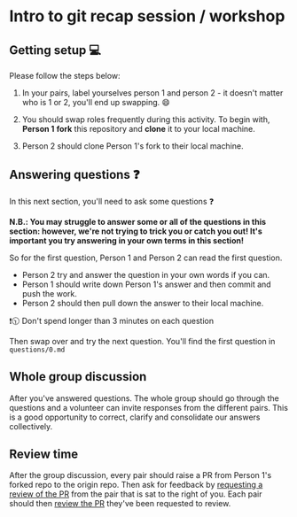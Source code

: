 # Intro to git recap session / workshop


## Getting setup 💻

Please follow the steps below:

1. In your pairs, label yourselves person 1 and person 2 - it doesn't matter who is 1 or 2, you'll end up swapping. 😄

2. You should swap roles frequently during this activity.
To begin with, **Person 1** **fork** this repository and **clone** it to your local machine.

3. Person 2 should clone Person 1's fork to their local machine.


## Answering questions ❓

In this next section, you'll need to ask some questions ❓

**N.B.: You may struggle to answer some or all of the questions in this section: however, we're not trying to trick you or catch you out! It's important you try answering in your own terms in this section!**


So for the first question, Person 1 and Person 2 can read the first question.

- Person 2 try and answer the question in your own words if you can.
- Person 1 should write down Person 1's answer and then commit and push the work.
- Person 2 should then pull down the answer to their local machine.

❗🕥 Don't spend longer than 3 minutes on each question

Then swap over and try the next question. 
You'll find the first question in `questions/0.md`

## Whole group discussion

After you've answered questions. The whole group should go through the questions and a volunteer can invite responses from the different pairs. This is a good opportunity to correct, clarify and consolidate our answers collectively. 


## Review time

After the group discussion, every pair should raise a PR from Person 1's forked repo to the origin repo. Then ask for feedback by [requesting a review of the PR](https://docs.github.com/en/pull-requests/collaborating-with-pull-requests/proposing-changes-to-your-work-with-pull-requests/requesting-a-pull-request-review) from the pair that is sat to the right of you. Each pair should then [review the PR](https://docs.github.com/en/pull-requests/collaborating-with-pull-requests/reviewing-changes-in-pull-requests/reviewing-proposed-changes-in-a-pull-request) they've been requested to review.
